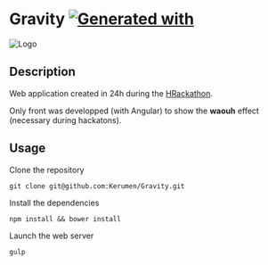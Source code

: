 # Gravity [![Generated with](https://img.shields.io/badge/generated%20with-bangular-blue.svg?style=flat-square)](https://github.com/42Zavattas/generator-bangular)

![Logo](http://i.imgur.com/vxrKkAK.png "Logo")

## Description

Web application created in 24h during the [HRackathon](http://www.hrackathon.com/).

Only front was developped (with Angular) to show the **waouh** effect (necessary during hackatons).


## Usage

Clone the repository

`git clone git@github.com:Kerumen/Gravity.git`


Install the dependencies

`npm install && bower install`


Launch the web server

`gulp`
